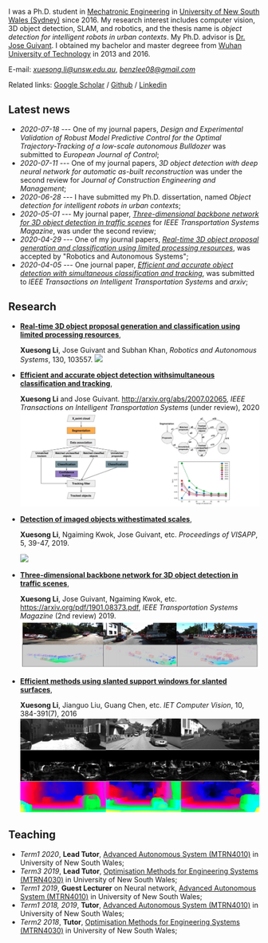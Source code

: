 I was a Ph.D. student in [Mechatronic Engineering](https://www.engineering.unsw.edu.au/study-with-us/undergraduate-degrees/mechatronic-engineering) in [University of New South Wales (Sydney)](https://www.unsw.edu.au/) since 2016. My research interest includes computer vision, 3D object detection, SLAM, and robotics, and the thesis name is *object detection for intelligent robots in urban contexts*. My Ph.D. advisor is [Dr. Jose Guivant](https://scholar.google.com.au/citations?user=_4IB14IAAAAJ&hl=en). I obtained my bachelor and master degreee from [Wuhan University of Technology](http://english.whut.edu.cn/) in 2013 and 2016.

E-mail: *xuesong.li@unsw.edu.au*, *benzlee08@gmail.com*

Related links: [Google Scholar](https://scholar.google.com/citations?user=HIeMGxcAAAAJ) / [Github](https://github.com/Benzlxs) / [Linkedin](https://www.linkedin.com/in/xuesong-li-a0b23516b/)



## Latest news
* *2020-07-18* --- One of my journal papers, *Design and Experimental Validation of Robust Model Predictive Control for the Optimal Trajectory-Tracking of a low-scale autonomous Bulldozer* was submitted to *European Journal of Control*;
* *2020-07-11* --- One of my journal papers, *3D object detection with deep neural network for automatic as-built reconstruction* was under the second review for *Journal of Construction Engineering and Management*;
* *2020-06-28* --- I have submitted my Ph.D. dissertation, named *Object detection for intelligent robots in urban contexts*;
* *2020-05-01* --- My journal paper, *[Three-dimensional backbone network for 3D object detection in traffic scenes](https://arxiv.org/abs/1901.08373)* for *IEEE Transportation Systems Magazine*, was under the second review;
* *2020-04-29* --- One of my journal papers, *[Real-time 3D object proposal generation and classification using limited processing resources](https://www.sciencedirect.com/science/article/pii/S0921889020303973)*, was accepted by "Robotics and Autonomous Systems";
* *2020-04-05* --- One journal paper, *[Efficient and accurate object detection with simultaneous classification and tracking](http://arxiv.org/abs/2007.02065)*, was submitted to *IEEE Transactions on Intelligent Transportation Systems* and *arxiv*;



## Research
* [**Real-time 3D object proposal generation and classification using limited processing resources**](https://www.sciencedirect.com/science/article/pii/S0921889020303973), 
   
   **Xuesong Li**, Jose Guivant and Subhan Khan, *Robotics and Autonomous Systems*, 130, 103557. ![](./image/30.gif)


* [**Efficient and accurate object detection withsimultaneous classification and tracking**](http://arxiv.org/abs/2007.02065), 
   
   **Xuesong Li** and Jose Guivant. http://arxiv.org/abs/2007.02065, *IEEE Transactions on Intelligent Transportation Systems* (under review), 2020 ![](./image/pag_figure.png)


* [**Detection of imaged objects withestimated scales**](https://www.scitepress.org/Link.aspx?doi=10.5220/0007353600390047), 
  
   **Xuesong Li**, Ngaiming Kwok, Jose Guivant, etc. *Proceedings of VISAPP*, 5, 39-47, 2019. 
   
    ![](./image/25.gif)


* [**Three-dimensional backbone network for 3D object detection in traffic scenes**](https://arxiv.org/pdf/1901.08373.pdf), 

   **Xuesong Li**, Jose Guivant, Ngaiming Kwok, etc. https://arxiv.org/pdf/1901.08373.pdf, *IEEE Transportation Systems Magazine* (2nd review) 2019. ![](./image/3d_backbone_network.png)


* [**Efficient methods using slanted support windows for slanted surfaces**](https://digital-library.theiet.org/content/journals/10.1049/iet-cvi.2015.0106),

   **Xuesong Li**, Jianguo Liu, Guang Chen, etc.  *IET Computer Vision*, 10, 384-391(7), 2016 ![](./image/stereo_matching.png)


## Teaching
* *Term1 2020*, **Lead Tutor**, [Advanced Autonomous System (MTRN4010)](https://www.handbook.unsw.edu.au/undergraduate/courses/2020/MTRN4010) in University of New South Wales;
* *Term3 2019*, **Lead Tutor**, [Optimisation Methods for Engineering Systems (MTRN4030)](https://www.handbook.unsw.edu.au/undergraduate/courses/2020/MTRN4030) in University of New South Wales; 
* *Term1 2019*, **Guest Lecturer** on Neural network, [Advanced Autonomous System (MTRN4010)](https://www.handbook.unsw.edu.au/undergraduate/courses/2020/MTRN4010) in University of New South Wales;
* *Term1 2018, 2019*, **Tutor**, [Advanced Autonomous System (MTRN4010)](https://www.handbook.unsw.edu.au/undergraduate/courses/2020/MTRN4010) in University of New South Wales;
* *Term2 2018*, **Tutor**, [Optimisation Methods for Engineering Systems (MTRN4030)](https://www.handbook.unsw.edu.au/undergraduate/courses/2020/MTRN4030) in University of New South Wales; 

